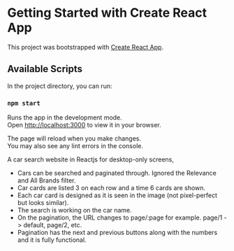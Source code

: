 # Getting Started with Create React App

This project was bootstrapped with [Create React App](https://github.com/facebook/create-react-app).

## Available Scripts

In the project directory, you can run:

### `npm start`

Runs the app in the development mode.\
Open [http://localhost:3000](http://localhost:3000) to view it in your browser.

The page will reload when you make changes.\
You may also see any lint errors in the console. 

A car search website in Reactjs for desktop-only screens,
- Cars can be searched and paginated through. Ignored
the Relevance and All Brands filter.
- Car cards are listed 3 on each row and a time 6 cards are shown.
- Each car card is designed as it is seen in the image
(not pixel-perfect but looks similar).
- The search is working on the car name.
- On the pagination, the URL changes to page/:page for
example. page/1 -> default, page/2, etc.
- Pagination has the next and previous buttons along
with the numbers and it is fully functional.
